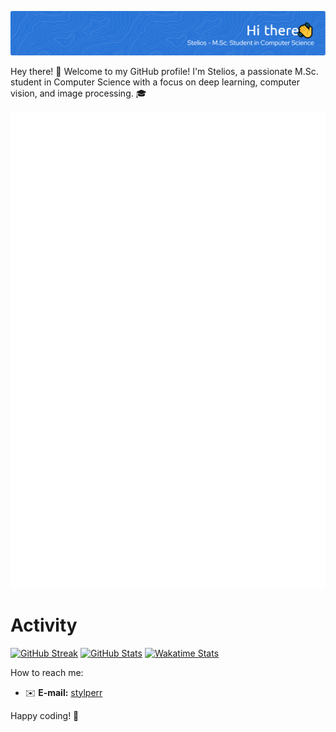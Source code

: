 ![Header](./my_banner.png)


Hey there! 👋 Welcome to my GitHub profile! I'm Stelios, a passionate M.Sc. student in Computer Science with a focus on deep learning, computer vision, and image processing. 🎓


![Metrics](/github-metrics.svg)


# Activity

[![GitHub Streak](https://github-readme-streak-stats.herokuapp.com/?user=stperrakis&theme=tokyonight&date_format=%5BY%20%5DM%20j)](https://github.com/stperrakis/)
[![GitHub Stats](https://github-readme-stats.vercel.app/api?username=stperrakis&theme=tokyonight&count_private=true&show_icons=true&hide_title=true&hide_border=true)](https://github.com/stperrakis/)
[![Wakatime Stats](https://github-readme-stats.vercel.app/api/wakatime?username=stperrakis&theme=tokyonight&hide_title=true&hide_border=true)](https://github.com/stperrakis/)


How to reach me: 
- ✉️  **E-mail:** [stylperr](mailto:stylperr@gmail.com)


Happy coding! 🚀
